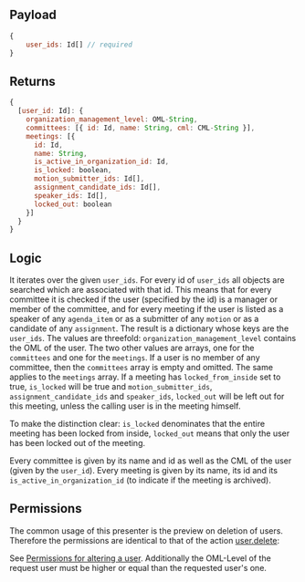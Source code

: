 ## Payload

```js
{
    user_ids: Id[] // required
}
```

## Returns

```js
{
  [user_id: Id]: {
    organization_management_level: OML-String,
    committees: [{ id: Id, name: String, cml: CML-String }],
    meetings: [{
      id: Id,
      name: String,
      is_active_in_organization_id: Id,
      is_locked: boolean,
      motion_submitter_ids: Id[],
      assignment_candidate_ids: Id[],
      speaker_ids: Id[],
      locked_out: boolean
    }]
  }
}
```

## Logic

It iterates over the given `user_ids`. For every id of `user_ids` all objects are searched which are associated with that id. This means that for every committee it is checked if the user (specified by the id) is a manager or member of the committee, and for every meeting if the user is listed as a speaker of any `agenda_item` or as a submitter of any `motion` or as a candidate of any `assignment`.
The result is a dictionary whose keys are the `user_ids`. The values are threefold: `organization_management_level` contains the OML of the user. The two other values are arrays, one for the `committees` and one for the `meetings`. If a user is no member of any committee, then the `committees` array is empty and omitted. The same applies to the `meetings` array.
If a meeting has `locked_from_inside` set to true, `is_locked` will be true and `motion_submitter_ids`, `assignment_candidate_ids` and `speaker_ids`, `locked_out` will be left out for this meeting, unless the calling user is in the meeting himself.

To make the distinction clear: `is_locked` denominates that the entire meeting has been locked from inside, `locked_out` means that only the user has been locked out of the meeting.

Every committee is given by its name and id as well as the CML of the user (given by the `user_id`). Every meeting is given by its name, its id and its `is_active_in_organization_id` (to indicate if the meeting is archived).

## Permissions

The common usage of this presenter is the preview on deletion of users. Therefore the permissions are identical to that of the action [user.delete](../actions/user.delete.md):

See [Permissions for altering a user](https://github.com/OpenSlides/OpenSlides/wiki/Users#Permissions-for-altering-a-user). Additionally the OML-Level of the request user must be higher or equal than the requested user's one.
